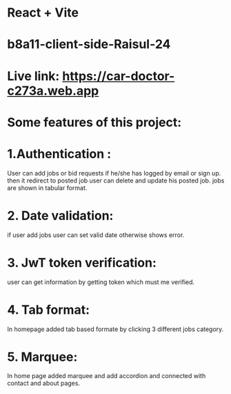 # React + Vite
# b8a11-client-side-Raisul-24

# Live link: https://car-doctor-c273a.web.app

# Some features of this project:
# 1.Authentication : 
User can add jobs or bid requests if he/she has logged by email or sign up. then it redirect to posted job user can delete and update his posted job. jobs are shown in tabular format.
# 2. Date validation: 
if user add jobs user can set valid date otherwise shows error.
# 3. JwT token verification:
user  can get information by getting token which must me verified.
# 4. Tab format:
In homepage added tab based formate by clicking 3 different jobs category.
# 5. Marquee:
In home page added marquee and add accordion and connected with contact and about pages.

